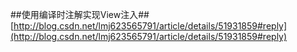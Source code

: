 ##使用编译时注解实现View注入##
[http://blog.csdn.net/lmj623565791/article/details/51931859#reply](http://blog.csdn.net/lmj623565791/article/details/51931859#reply)

